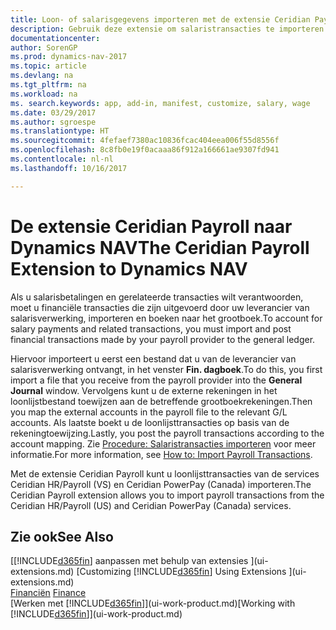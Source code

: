 ```yaml
---
title: Loon- of salarisgegevens importeren met de extensie Ceridian Payroll
description: Gebruik deze extensie om salaristransacties te importeren vanuit de services Ceridian HR/Payroll (VS) en Ceridian PowerPay (Canada).
documentationcenter: 
author: SorenGP
ms.prod: dynamics-nav-2017
ms.topic: article
ms.devlang: na
ms.tgt_pltfrm: na
ms.workload: na
ms. search.keywords: app, add-in, manifest, customize, salary, wage
ms.date: 03/29/2017
ms.author: sgroespe
ms.translationtype: HT
ms.sourcegitcommit: 4fefaef7380ac10836fcac404eea006f55d8556f
ms.openlocfilehash: 8c8fb0e19f0acaaa86f912a166661ae9307fd941
ms.contentlocale: nl-nl
ms.lasthandoff: 10/16/2017

---
```

# <a name="the-ceridian-payroll-extension-to-dynamics-nav"></a><span data-ttu-id="9b251-103">De extensie Ceridian Payroll naar Dynamics NAV</span><span class="sxs-lookup"><span data-stu-id="9b251-103">The Ceridian Payroll Extension to Dynamics NAV</span></span>
<span data-ttu-id="9b251-104">Als u salarisbetalingen en gerelateerde transacties wilt verantwoorden, moet u financiële transacties die zijn uitgevoerd door uw leverancier van salarisverwerking, importeren en boeken naar het grootboek.</span><span class="sxs-lookup"><span data-stu-id="9b251-104">To account for salary payments and related transactions, you must import and post financial transactions made by your payroll provider to the general ledger.</span></span>

<span data-ttu-id="9b251-105">Hiervoor importeert u eerst een bestand dat u van de leverancier van salarisverwerking ontvangt, in het venster **Fin. dagboek**.</span><span class="sxs-lookup"><span data-stu-id="9b251-105">To do this, you first import a file that you receive from the payroll provider into the **General Journal** window.</span></span> <span data-ttu-id="9b251-106">Vervolgens kunt u de externe rekeningen in het loonlijstbestand toewijzen aan de betreffende grootboekrekeningen.</span><span class="sxs-lookup"><span data-stu-id="9b251-106">Then you map the external accounts in the payroll file to the relevant G/L accounts.</span></span> <span data-ttu-id="9b251-107">Als laatste boekt u de loonlijsttransacties op basis van de rekeningtoewijzing.</span><span class="sxs-lookup"><span data-stu-id="9b251-107">Lastly, you post the payroll transactions according to the account mapping.</span></span> <span data-ttu-id="9b251-108">Zie [Procedure: Salaristransacties importeren](finance-how-import-payroll-transactions.md) voor meer informatie.</span><span class="sxs-lookup"><span data-stu-id="9b251-108">For more information, see [How to: Import Payroll Transactions](finance-how-import-payroll-transactions.md).</span></span>

<span data-ttu-id="9b251-109">Met de extensie Ceridian Payroll kunt u loonlijsttransacties van de services Ceridian HR/Payroll (VS) en Ceridian PowerPay (Canada) importeren.</span><span class="sxs-lookup"><span data-stu-id="9b251-109">The Ceridian Payroll extension allows you to import payroll transactions from the Ceridian HR/Payroll (US) and Ceridian PowerPay (Canada) services.</span></span>

## <a name="see-also"></a><span data-ttu-id="9b251-110">Zie ook</span><span class="sxs-lookup"><span data-stu-id="9b251-110">See Also</span></span>
<span data-ttu-id="9b251-111">[[!INCLUDE[d365fin](includes/d365fin_md.md)] aanpassen met behulp van extensies ](ui-extensions.md)  </span><span class="sxs-lookup"><span data-stu-id="9b251-111">[Customizing [!INCLUDE[d365fin](includes/d365fin_md.md)] Using Extensions ](ui-extensions.md)  </span></span>  
<span data-ttu-id="9b251-112">[Financiën](finance.md)  </span><span class="sxs-lookup"><span data-stu-id="9b251-112">[Finance](finance.md)  </span></span>  
<span data-ttu-id="9b251-113">[Werken met [!INCLUDE[d365fin](includes/d365fin_md.md)]](ui-work-product.md)</span><span class="sxs-lookup"><span data-stu-id="9b251-113">[Working with [!INCLUDE[d365fin](includes/d365fin_md.md)]](ui-work-product.md)</span></span>

